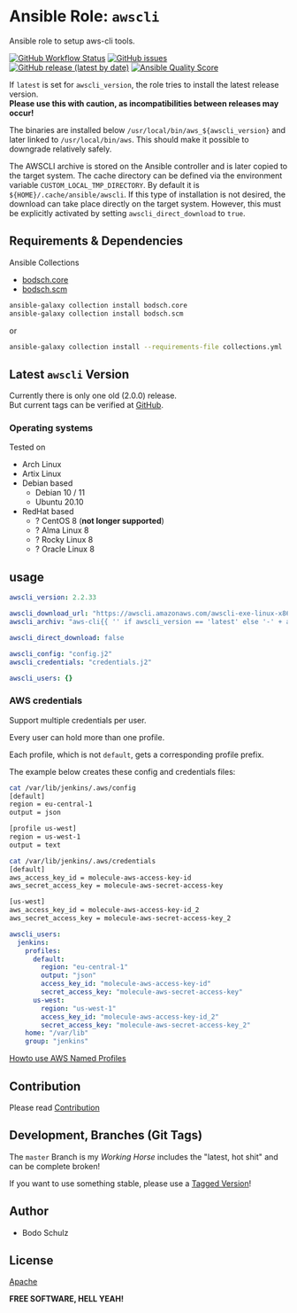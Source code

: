
# Ansible Role:  `awscli`

Ansible role to setup aws-cli tools.


[![GitHub Workflow Status](https://img.shields.io/github/actions/workflow/status/bodsch/ansible-awscli/main.yml?branch=main)][ci]
[![GitHub issues](https://img.shields.io/github/issues/bodsch/ansible-awscli)][issues]
[![GitHub release (latest by date)](https://img.shields.io/github/v/release/bodsch/ansible-awscli)][releases]
[![Ansible Quality Score](https://img.shields.io/ansible/quality/50067?label=role%20quality)][quality]

[ci]: https://github.com/bodsch/ansible-awscli/actions
[issues]: https://github.com/bodsch/ansible-awscli/issues?q=is%3Aopen+is%3Aissue
[releases]: https://github.com/bodsch/ansible-awscli/releases
[quality]: https://galaxy.ansible.com/bodsch/awscli


If `latest` is set for `awscli_version`, the role tries to install the latest release version.  
**Please use this with caution, as incompatibilities between releases may occur!**

The binaries are installed below `/usr/local/bin/aws_${awscli_version}` and later linked to `/usr/local/bin/aws`. 
This should make it possible to downgrade relatively safely.

The AWSCLI archive is stored on the Ansible controller and is later copied to the target system.
The cache directory can be defined via the environment variable `CUSTOM_LOCAL_TMP_DIRECTORY`. 
By default it is `${HOME}/.cache/ansible/awscli`.
If this type of installation is not desired, the download can take place directly on the target system. 
However, this must be explicitly activated by setting `awscli_direct_download` to `true`.


## Requirements & Dependencies

Ansible Collections

- [bodsch.core](https://github.com/bodsch/ansible-collection-core)
- [bodsch.scm](https://github.com/bodsch/ansible-collection-scm)

```bash
ansible-galaxy collection install bodsch.core
ansible-galaxy collection install bodsch.scm
```
or
```bash
ansible-galaxy collection install --requirements-file collections.yml
```

## Latest `awscli` Version

Currently there is only one old (2.0.0) release.  
But current tags can be verified at [GitHub](https://github.com/aws/aws-cli/tags).


### Operating systems

Tested on

* Arch Linux
* Artix Linux
* Debian based
    - Debian 10 / 11
    - Ubuntu 20.10
* RedHat based
    - ? CentOS 8 (**not longer supported**)
    - ? Alma Linux 8
    - ? Rocky Linux 8
    - ? Oracle Linux 8

## usage

```yaml
awscli_version: 2.2.33

awscli_download_url: "https://awscli.amazonaws.com/awscli-exe-linux-x86_64{{ '' if awscli_version == 'latest' else '-' + awscli_version }}.zip"
awscli_archiv: "aws-cli{{ '' if awscli_version == 'latest' else '-' + awscli_version }}.zip"

awscli_direct_download: false

awscli_config: "config.j2"
awscli_credentials: "credentials.j2"

awscli_users: {}
```

### AWS credentials

Support multiple credentials per user.

Every user can hold more than one profile.

Each profile, which is not `default`, gets a corresponding profile prefix.

The example below creates these config and credentials files:

```bash
cat /var/lib/jenkins/.aws/config
[default]
region = eu-central-1
output = json

[profile us-west]
region = us-west-1
output = text
```

```bash
cat /var/lib/jenkins/.aws/credentials
[default]
aws_access_key_id = molecule-aws-access-key-id
aws_secret_access_key = molecule-aws-secret-access-key

[us-west]
aws_access_key_id = molecule-aws-access-key-id_2
aws_secret_access_key = molecule-aws-secret-access-key_2
```

```yaml
awscli_users:
  jenkins:
    profiles:
      default:
        region: "eu-central-1"
        output: "json"
        access_key_id: "molecule-aws-access-key-id"
        secret_access_key: "molecule-aws-secret-access-key"
      us-west:
        region: "us-west-1"
        access_key_id: "molecule-aws-access-key-id_2"
        secret_access_key: "molecule-aws-secret-access-key_2"
    home: "/var/lib"
    group: "jenkins"
```

[Howto use AWS Named Profiles](https://docs.aws.amazon.com/cli/latest/userguide/cli-configure-profiles.html)


## Contribution

Please read [Contribution](CONTRIBUTING.md)

## Development,  Branches (Git Tags)

The `master` Branch is my *Working Horse* includes the "latest, hot shit" and can be complete broken!

If you want to use something stable, please use a [Tagged Version](https://github.com/bodsch/ansible-awscli/tags)!


## Author

- Bodo Schulz

## License

[Apache](LICENSE)

**FREE SOFTWARE, HELL YEAH!**
